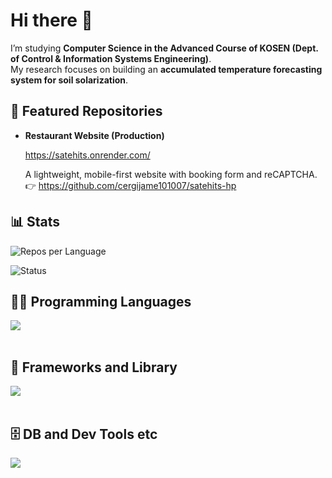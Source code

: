 # Hi there 👋
I’m studying **Computer Science in the Advanced Course of KOSEN (Dept. of Control & Information Systems Engineering)**.  
My research focuses on building an **accumulated temperature forecasting system for soil solarization**.

## 🔗 Featured Repositories

- **Restaurant Website (Production)**

  https://satehits.onrender.com/
  
  A lightweight, mobile-first website with booking form and reCAPTCHA.  
  👉 https://github.com/cergijame101007/satehits-hp

## 📊 Stats

![Repos per Language](http://github-profile-summary-cards.vercel.app/api/cards/repos-per-language?username=cergijame101007&theme=jolly)

![Status](http://github-profile-summary-cards.vercel.app/api/cards/stats?username=cergijame101007&theme=jolly)

## 🧑‍💻 Programming Languages

<img src="https://skillicons.dev/icons?i=html,css,js,typescript,python,ruby,php," /> <br /><br />

## 🧩 Frameworks and Library

<img src="https://skillicons.dev/icons?i=react,next,vue,nodejs,flask,fastapi,laravel,wordpress,tailwind,materialui,supabase,raspberrypi" /> <br /><br />

## 🗄️ DB and Dev Tools etc

<img src="https://skillicons.dev/icons?i=mysql,postgresql,docker,git,github,vscode,linux,aws,nginx" /> <br /><br />
<!--
**cergijame101007/cergijame101007** is a ✨ _special_ ✨ repository because its `README.md` (this file) appears on your GitHub profile.

Here are some ideas to get you started:

- 🔭 I’m currently working on ...
- 🌱 I’m currently learning ...
- 👯 I’m looking to collaborate on ...
- 🤔 I’m looking for help with ...
- 💬 Ask me about ...
- 📫 How to reach me: ...
- 😄 Pronouns: ...
- ⚡ Fun fact: ...
-->
